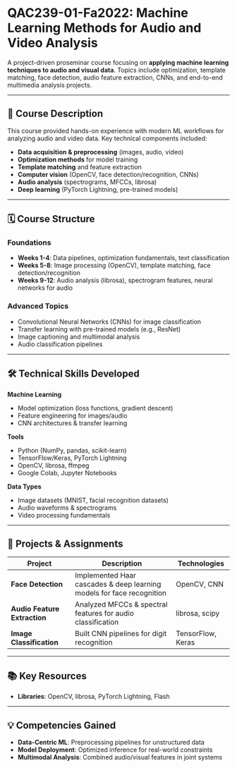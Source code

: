 # QAC239-01-Fa2022: Machine Learning Methods for Audio and Video Analysis

A project-driven proseminar course focusing on **applying machine learning techniques to audio and visual data**. Topics include optimization, template matching, face detection, audio feature extraction, CNNs, and end-to-end multimedia analysis projects.

---

## 📘 Course Description  
This course provided hands-on experience with modern ML workflows for analyzing audio and video data. Key technical components included:  
- **Data acquisition & preprocessing** (images, audio, video)  
- **Optimization methods** for model training  
- **Template matching** and feature extraction  
- **Computer vision** (OpenCV, face detection/recognition, CNNs)  
- **Audio analysis** (spectrograms, MFCCs, librosa)  
- **Deep learning** (PyTorch Lightning, pre-trained models)  

---

## 🗓️ Course Structure  
### **Foundations**  
- **Weeks 1-4**: Data pipelines, optimization fundamentals, text classification  
- **Weeks 5-8**: Image processing (OpenCV), template matching, face detection/recognition  
- **Weeks 9-12**: Audio analysis (librosa), spectrogram features, neural networks for audio  

### **Advanced Topics**  
- Convolutional Neural Networks (CNNs) for image classification  
- Transfer learning with pre-trained models (e.g., ResNet)  
- Image captioning and multimodal analysis  
- Audio classification pipelines  

---

## 🛠️ Technical Skills Developed  
**Machine Learning**  
- Model optimization (loss functions, gradient descent)  
- Feature engineering for images/audio  
- CNN architectures & transfer learning  

**Tools**  
- Python (NumPy, pandas, scikit-learn)  
- TensorFlow/Keras, PyTorch Lightning  
- OpenCV, librosa, ffmpeg  
- Google Colab, Jupyter Notebooks  

**Data Types**  
- Image datasets (MNIST, facial recognition datasets)  
- Audio waveforms & spectrograms  
- Video processing fundamentals  

---

## 🚀 Projects & Assignments  
| Project | Description | Technologies |  
|---------|-------------|--------------|  
| **Face Detection** | Implemented Haar cascades & deep learning models for face recognition | OpenCV, CNN |  
| **Audio Feature Extraction** | Analyzed MFCCs & spectral features for audio classification | librosa, scipy |  
| **Image Classification** | Built CNN pipelines for digit recognition | TensorFlow, Keras |  


---

## 📚 Key Resources  

- **Libraries**: OpenCV, librosa, PyTorch Lightning, Flash  

---


## 💡 Competencies Gained  
- **Data-Centric ML**: Preprocessing pipelines for unstructured data  
- **Model Deployment**: Optimized inference for real-world constraints  
- **Multimodal Analysis**: Combined audio/visual features in joint systems  
